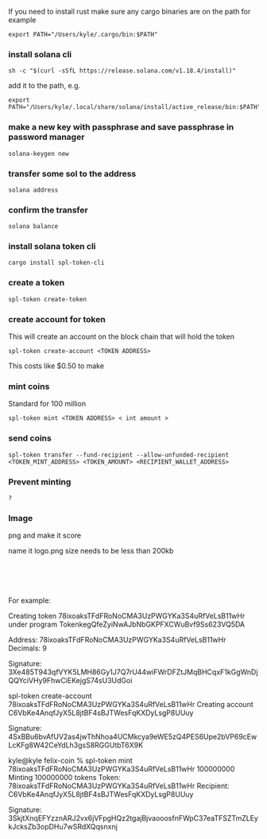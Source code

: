 If you need to install rust make sure any cargo binaries are on the path
for example 
```
export PATH="/Users/kyle/.cargo/bin:$PATH" 
```

### install solana cli
```
sh -c "$(curl -sSfL https://release.solana.com/v1.18.4/install)"
```

add it to the path, e.g.
```
export PATH="/Users/kyle/.local/share/solana/install/active_release/bin:$PATH" 
```
### make a new key with passphrase and save passphrase in password manager
```
solana-keygen new
```

### transfer some sol to the address
```
solana address
```

### confirm the transfer
```
solana balance
```

### install solana token cli
```
cargo install spl-token-cli
```

### create a token
```
spl-token create-token
```

### create account for token
This will create an account on the block chain that will hold the token
```
spl-token create-account <TOKEN ADDRESS>
```
This costs like $0.50 to make

### mint coins

Standard for 100 million
```
spl-token mint <TOKEN ADDRESS> < int amount >
```

### send coins
```
spl-token transfer --fund-recipient --allow-unfunded-recipient <TOKEN_MINT_ADDRESS> <TOKEN_AMOUNT> <RECIPIENT_WALLET_ADDRESS>
```

### Prevent minting
```
?
```

### Image
png and make it score

name it logo.png
size needs to be less than 200kb

###
```
```

###
```
```

###
```
```


For example:

Creating token 78ixoaksTFdFRoNoCMA3UzPWGYKa3S4uRfVeLsB11wHr under program TokenkegQfeZyiNwAJbNbGKPFXCWuBvf9Ss623VQ5DA

Address:  78ixoaksTFdFRoNoCMA3UzPWGYKa3S4uRfVeLsB11wHr
Decimals:  9

Signature: 3Xe485T943qfVYK5LMH86Gy1J7Q7rU44wiFWrDFZtJMqBHCqxF1kGgWnDjQQYciVHy9FhwCiEKejgS74sU3UdGoi

spl-token create-account 78ixoaksTFdFRoNoCMA3UzPWGYKa3S4uRfVeLsB11wHr
Creating account C6VbKe4AnqfJyX5L8jtBF4sBJTWesFqKXDyLsgP8UUuy

Signature: 4SxBBu6bvAfUV2as4jwThNhoa4UCMkcya9eWE5zQ4PES6Upe2bVP69cEwLcKFg8W42CeYdLh3gsS8RGGUtbT6X9K

kyle@kyle felix-coin % spl-token mint 78ixoaksTFdFRoNoCMA3UzPWGYKa3S4uRfVeLsB11wHr 100000000
Minting 100000000 tokens
  Token: 78ixoaksTFdFRoNoCMA3UzPWGYKa3S4uRfVeLsB11wHr
  Recipient: C6VbKe4AnqfJyX5L8jtBF4sBJTWesFqKXDyLsgP8UUuy

Signature: 3SkjtXnqEFYzznARJ2vx6jVFpgHQz2tgajBjvaooosfnFWpC37eaTFSZTmZLEykJcksZb3opDHu7wSRdXQqsnxnj
